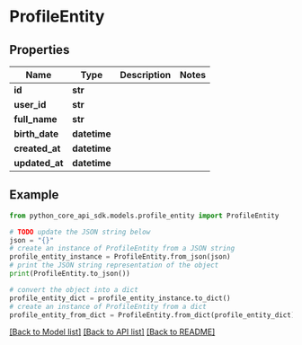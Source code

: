# ProfileEntity


## Properties

Name | Type | Description | Notes
------------ | ------------- | ------------- | -------------
**id** | **str** |  | 
**user_id** | **str** |  | 
**full_name** | **str** |  | 
**birth_date** | **datetime** |  | 
**created_at** | **datetime** |  | 
**updated_at** | **datetime** |  | 

## Example

```python
from python_core_api_sdk.models.profile_entity import ProfileEntity

# TODO update the JSON string below
json = "{}"
# create an instance of ProfileEntity from a JSON string
profile_entity_instance = ProfileEntity.from_json(json)
# print the JSON string representation of the object
print(ProfileEntity.to_json())

# convert the object into a dict
profile_entity_dict = profile_entity_instance.to_dict()
# create an instance of ProfileEntity from a dict
profile_entity_from_dict = ProfileEntity.from_dict(profile_entity_dict)
```
[[Back to Model list]](../README.md#documentation-for-models) [[Back to API list]](../README.md#documentation-for-api-endpoints) [[Back to README]](../README.md)


